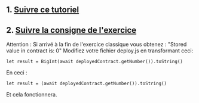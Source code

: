 ## 1. [Suivre ce tutoriel](https://chain.link/bootcamp/hardhat-setup-instructions)
## 2. [Suivre la consigne de l'exercice](https://docs.google.com/document/d/12_t49Ue6FPk09Dm8dpS41F1-ZHOJc-OJ5ejJ5-o4f90/edit#heading=h.fjoly20abwr)
Attention : Si arrivé à la fin de l'exercice classique vous obtenez : "Stored value in contract is:  0"
Modifiez votre fichier deploy.js en transformant ceci:
```
let result = BigInt(await deployedContract.getNumber()).toString()
```
En ceci :
```
let result = (await deployedContract.getNumber()).toString()
```
Et cela fonctionnera.
